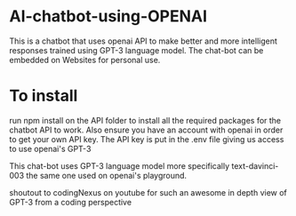 # AI-chatbot-using-OPENAI
This is a chatbot that uses openai API to make better and more intelligent responses trained using GPT-3 language model. The chat-bot can be embedded on Websites for personal use.

# To install
run npm install on the API folder to install all the required packages for the chatbot API to work.
Also ensure you have an account with openai in order to get your own API key. The API key is put in the .env file giving us access to use openai's GPT-3

This chat-bot uses GPT-3 language model more specifically text-davinci-003 the same one used on openai's playground. 

shoutout to codingNexus on youtube for such an awesome in depth view of GPT-3 from a coding perspective
